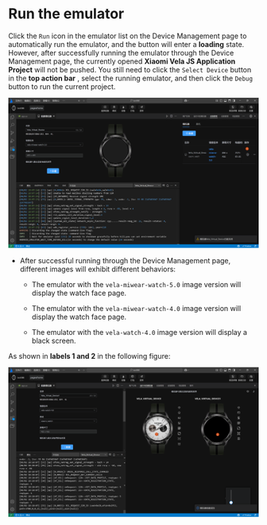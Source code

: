 <!-- 源地址: https://iot.mi.com/vela/quickapp/en/tools/emulator/emulator-run.html -->

# Run the emulator

Click the `Run` icon in the emulator list on the Device Management page to automatically run the emulator, and the button will enter a **loading** state. However, after successfully running the emulator through the Device Management page, the currently opened **Xiaomi Vela JS Application Project** will not be pushed. You still need to click the `Select Device` button in the ****top action bar**** , select the running emulator, and then click the `Debug` button to run the current project.

![alt text](../../images/ide-emulator-11.png)

  * After successful running through the Device Management page, different images will exhibit different behaviors:

    * The emulator with the `vela-miwear-watch-5.0` image version will display the watch face page.

    * The emulator with the `vela-miwear-watch-4.0` image version will display the watch face page.

    * The emulator with the `vela-watch-4.0` image version will display a black screen.

As shown in **labels 1 and 2** in the following figure:

![alt text](../../images/ide-emulator-12.png)
